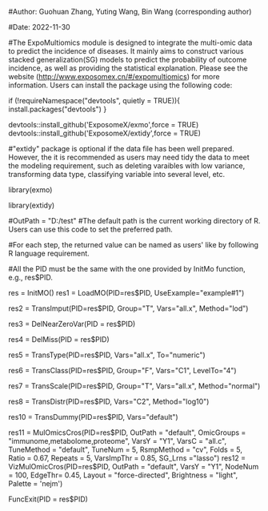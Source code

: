 #Author: Guohuan Zhang, Yuting Wang, Bin Wang (corresponding author)

#Date: 2022-11-30

#The ExpoMultiomics module is designed to integrate the multi-omic data to predict the incidence of diseases. It mainly aims to construct various stacked generalization(SG) models to predict the probability of outcome incidence, as well as providing the statistical explanation. Please see the website (http://www.exposomex.cn/#/expomultiomics) for more information. Users can install the package using the following code:

if (!requireNamespace("devtools", quietly = TRUE)){
install.packages("devtools")
}

devtools::install_github('ExposomeX/exmo',force = TRUE)
devtools::install_github('ExposomeX/extidy',force = TRUE)

#"extidy" package is optional if the data file has been well prepared. However, the it is recommended as users may need tidy the data to meet the modeling requirement, such as deleting varaibles with low variance, transforming data type, classifying variable into several level, etc.

library(exmo)

library(extidy)

#OutPath = "D:/test" #The default path is the current working directory of R. Users can use this code to set the preferred path.

#For each step, the returned value can be named as users' like by following R language requirement.

#All the PID must be the same with the one provided by InitMo function, e.g., res$PID.

res = InitMO()
res1 = LoadMO(PID=res$PID,
                  UseExample="example#1")

res2 = TransImput(PID=res$PID, Group="T", Vars="all.x", Method="lod")

res3 = DelNearZeroVar(PID = res$PID)

res4 = DelMiss(PID = res$PID)

res5 = TransType(PID=res$PID, Vars="all.x", To="numeric")

res6 = TransClass(PID=res$PID, Group="F", Vars="C1", LevelTo="4")

res7 = TransScale(PID=res$PID, Group="T", Vars="all.x", Method="normal")

res8 = TransDistr(PID=res$PID, Vars="C2", Method="log10")

res10 = TransDummy(PID=res$PID, Vars="default")


res11 = MulOmicsCros(PID=res$PID,
                    OutPath = "default",
                    OmicGroups = "immunome,metabolome,proteome",
                    VarsY = "Y1",
                    VarsC = "all.c",
                    TuneMethod = "default",
                    TuneNum = 5,
                    RsmpMethod = "cv",
                    Folds = 5,
                    Ratio = 0.67,
                    Repeats = 5,
                    VarsImpThr = 0.85,
                    SG_Lrns ="lasso")
res12 = VizMulOmicCros(PID=res$PID,
                   OutPath = "default",
                   VarsY = "Y1",
                   NodeNum = 100,
                   EdgeThr= 0.45,
                   Layout = "force-directed",
                   Brightness = "light",
                   Palette = 'nejm')

FuncExit(PID = res$PID)
